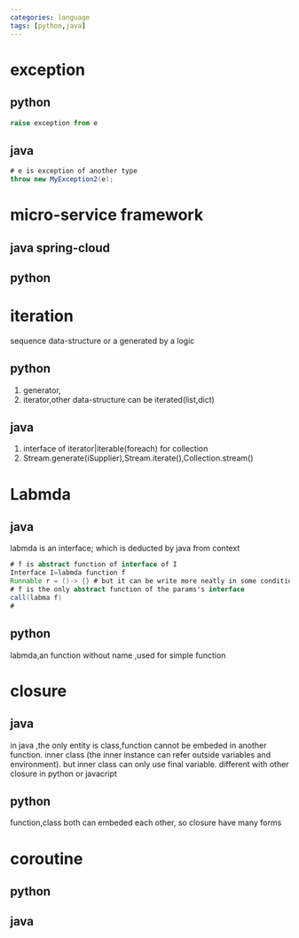 ```yaml
---
categories: language
tags: [python,java]    
---
```

# exception
## python 
```python
raise exception from e
```
## java
```java
# e is exception of another type
throw new MyException2(e);
```
# micro-service framework
## java spring-cloud
## python

# iteration
sequence data-structure or a generated by a logic  
## python
1. generator, 
2. iterator,other data-structure can be iterated(list,dict) 
	
## java
1. interface of iterator|iterable(foreach) for collection
2. Stream.generate(iSupplier),Stream.iterate(),Collection.stream()

# Labmda
## java
labmda is an interface; which is deducted by java from context
```java
# f is abstract function of interface of I
Interface I=labmda function f
Runnable r = ()-> {} # but it can be write more neatly in some conditions 
# f is the only abstract function of the params's interface
call(labma f)
# 
```
## python
labmda,an function without name ,used for simple function 

# closure
## java
in java ,the only entity is class,function cannot be embeded in another function.
inner class (the inner instance can refer outside variables and environment). 
but inner class can only use final variable. different with other closure in python or javacript 
## python
function,class both can embeded each other, so closure have many forms

# coroutine
## python
## java
 


